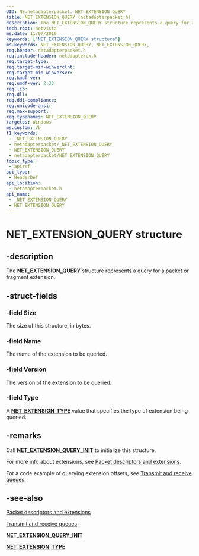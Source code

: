 ```yaml
---
UID: NS:netadapterpacket._NET_EXTENSION_QUERY
title: NET_EXTENSION_QUERY (netadapterpacket.h)
description: The NET_EXTENSION_QUERY structure represents a query for a packet or fragment extension.
tech.root: netvista
ms.date: 11/07/2019
keywords: ["NET_EXTENSION_QUERY structure"]
ms.keywords: NET_EXTENSION_QUERY, NET_EXTENSION_QUERY,
req.header: netadapterpacket.h
req.include-header: netadaptercx.h
req.target-type: 
req.target-min-winverclnt: 
req.target-min-winversvr: 
req.kmdf-ver: 
req.umdf-ver: 2.33 
req.lib: 
req.dll: 
req.ddi-compliance: 
req.unicode-ansi: 
req.max-support: 
req.typenames: NET_EXTENSION_QUERY
targetos: Windows
ms.custom: Vb
f1_keywords:
 - _NET_EXTENSION_QUERY
 - netadapterpacket/_NET_EXTENSION_QUERY
 - NET_EXTENSION_QUERY
 - netadapterpacket/NET_EXTENSION_QUERY
topic_type:
 - apiref
api_type:
 - HeaderDef
api_location:
 - netadapterpacket.h
api_name:
 - _NET_EXTENSION_QUERY
 - NET_EXTENSION_QUERY
---
```


# NET_EXTENSION_QUERY structure


## -description

The **NET_EXTENSION_QUERY** structure represents a query for a packet or fragment extension.

## -struct-fields

### -field Size

The size of this structure, in bytes.

### -field Name

The name of the extension to be queried.

### -field Version

The version of the extension to be queried.

### -field Type

A [**NET_EXTENSION_TYPE**](../extension/ne-extension-_net_extension_type.md) value that specifies the type of extension being queried.

## -remarks

Call [**NET_EXTENSION_QUERY_INIT**](../netadapterpacket/nf-netadapterpacket-net_extension_query_init.md) to initialize this structure.

For more info about extensions, see [Packet descriptors and extensions](/windows-hardware/drivers/netcx/packet-descriptors-and-extensions). 

For a code example of querying extension offsets, see [Transmit and receive queues](/windows-hardware/drivers/netcx/transmit-and-receive-queues).

## -see-also

[Packet descriptors and extensions](/windows-hardware/drivers/netcx/packet-descriptors-and-extensions)

[Transmit and receive queues](/windows-hardware/drivers/netcx/transmit-and-receive-queues)

[**NET_EXTENSION_QUERY_INIT**](../netadapterpacket/nf-netadapterpacket-net_extension_query_init.md)

[**NET_EXTENSION_TYPE**](../extension/ne-extension-_net_extension_type.md)

